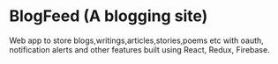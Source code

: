 # BlogFeed (A blogging site)
Web app to store blogs,writings,articles,stories,poems etc with oauth, notification alerts and other features built using React, Redux, Firebase.
